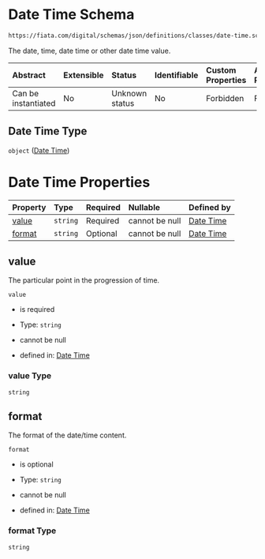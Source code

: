 # Date Time Schema

```txt
https://fiata.com/digital/schemas/json/definitions/classes/date-time.schema.json
```

The date, time, date time or other date time value.

| Abstract            | Extensible | Status         | Identifiable | Custom Properties | Additional Properties | Access Restrictions | Defined In                                                                                               |
| :------------------ | :--------- | :------------- | :----------- | :---------------- | :-------------------- | :------------------ | :------------------------------------------------------------------------------------------------------- |
| Can be instantiated | No         | Unknown status | No           | Forbidden         | Forbidden             | none                | [date-time.schema.json](../tooling/out/definitions/classes/date-time.schema.json "open original schema") |

## Date Time Type

`object` ([Date Time](date-time.md))

# Date Time Properties

| Property          | Type     | Required | Nullable       | Defined by                                                                                                                                        |
| :---------------- | :------- | :------- | :------------- | :------------------------------------------------------------------------------------------------------------------------------------------------ |
| [value](#value)   | `string` | Required | cannot be null | [Date Time](date-time-properties-value.md "https://fiata.com/digital/schemas/json/definitions/classes/date-time.schema.json#/properties/value")   |
| [format](#format) | `string` | Optional | cannot be null | [Date Time](date-time-properties-format.md "https://fiata.com/digital/schemas/json/definitions/classes/date-time.schema.json#/properties/format") |

## value

The particular point in the progression of time.

`value`

*   is required

*   Type: `string`

*   cannot be null

*   defined in: [Date Time](date-time-properties-value.md "https://fiata.com/digital/schemas/json/definitions/classes/date-time.schema.json#/properties/value")

### value Type

`string`

## format

The format of the date/time content.

`format`

*   is optional

*   Type: `string`

*   cannot be null

*   defined in: [Date Time](date-time-properties-format.md "https://fiata.com/digital/schemas/json/definitions/classes/date-time.schema.json#/properties/format")

### format Type

`string`
